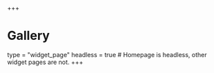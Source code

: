 +++
# Gallery
type = "widget_page"
headless = true  # Homepage is headless, other widget pages are not.
+++

